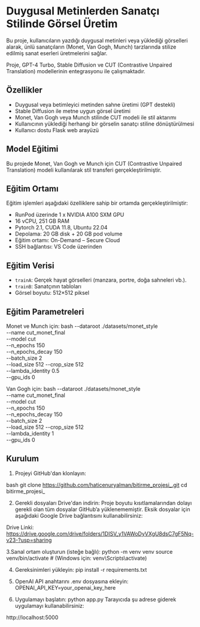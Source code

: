 

# Duygusal Metinlerden Sanatçı Stilinde Görsel Üretim

Bu proje, kullanıcıların yazdığı duygusal metinleri veya yüklediği görselleri alarak, ünlü sanatçıların (Monet, Van Gogh, Munch) tarzlarında stilize edilmiş sanat eserleri üretmelerini sağlar. 

Proje, GPT-4 Turbo, Stable Diffusion ve CUT (Contrastive Unpaired Translation) modellerinin entegrasyonu ile çalışmaktadır.


## Özellikler

- Duygusal veya betimleyici metinden sahne üretimi (GPT destekli)
- Stable Diffusion ile metne uygun görsel üretimi
- Monet, Van Gogh veya Munch stilinde CUT modeli ile stil aktarımı
- Kullanıcının yüklediği herhangi bir görselin sanatçı stiline dönüştürülmesi
- Kullanıcı dostu Flask web arayüzü


## Model Eğitimi

Bu projede Monet, Van Gogh ve Munch için CUT (Contrastive Unpaired Translation) modeli kullanılarak stil transferi gerçekleştirilmiştir.



## Eğitim Ortamı

Eğitim işlemleri aşağıdaki özelliklere sahip bir ortamda gerçekleştirilmiştir:

- RunPod üzerinde 1 x NVIDIA A100 SXM GPU
- 16 vCPU, 251 GB RAM
- Pytorch 2.1, CUDA 11.8, Ubuntu 22.04
- Depolama: 20 GB disk + 20 GB pod volume
- Eğitim ortamı: On-Demand – Secure Cloud
- SSH bağlantısı: VS Code üzerinden


## Eğitim Verisi

- `trainA`: Gerçek hayat görselleri (manzara, portre, doğa sahneleri vb.).
- `trainB`: Sanatçının tabloları
- Görsel boyutu: 512×512 piksel
  



## Eğitim Parametreleri 

Monet ve Munch için:
bash
--dataroot ./datasets/monet_style \
--name cut_monet_final \
--model cut \
--n_epochs 150 \
--n_epochs_decay 150 \
--batch_size 2 \
--load_size 512 --crop_size 512 \
--lambda_identity 0.5 \
--gpu_ids 0

Van Gogh için: 
bash
--dataroot ./datasets/monet_style \
--name cut_monet_final \
--model cut \
--n_epochs 150 \
--n_epochs_decay 150 \
--batch_size 2 \
--load_size 512 --crop_size 512 \
--lambda_identity 1 \
--gpu_ids 0

##  Kurulum

1. Projeyi GitHub'dan klonlayın:

bash
git clone https://github.com/haticenuryalman/bitirme_projesi_.git
cd bitirme_projesi_


2. Gerekli dosyaları Drive'dan indirin:
Proje boyutu kısıtlamalarından dolayı gerekli olan tüm dosyalar GitHub’a yüklenememiştir. Eksik dosyalar için aşağıdaki Google Drive bağlantısını kullanabilirsiniz:

Drive Linki:
https://drive.google.com/drive/folders/1DISV_y1VAWoDyVXgU8dsC7gF5Nq-v23-?usp=sharing

3.Sanal ortam oluşturun (isteğe bağlı):
python -m venv venv
source venv/bin/activate  # (Windows için: venv\Scripts\activate)

4. Gereksinimleri yükleyin:
pip install -r requirements.txt

5. OpenAI API anahtarını .env dosyasına ekleyin:
OPENAI_API_KEY=your_openai_key_here

6. Uygulamayı başlatın:
python app.py
Tarayıcıda şu adrese giderek uygulamayı kullanabilirsiniz:

http://localhost:5000







